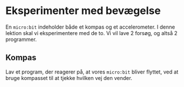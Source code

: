 # Eksperimenter med bevægelse

En `micro:bit` indeholder både et kompas og et accelerometer. I denne lektion skal vi eksperimentere med de to. Vi vil lave 2 forsøg, og altså 2 programmer.

## Kompas

Lav et program, der reagerer på, at vores `micro:bit` bliver flyttet, ved at bruge kompasset til at tjekke hvilken vej den vender.
